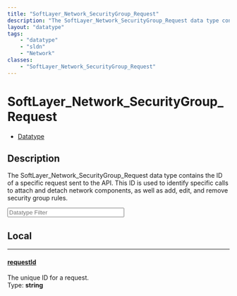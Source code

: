 ```yaml
---
title: "SoftLayer_Network_SecurityGroup_Request"
description: "The SoftLayer_Network_SecurityGroup_Request data type contains the ID of a specific request sent to the API. This ID is... "
layout: "datatype"
tags:
    - "datatype"
    - "sldn"
    - "Network"
classes:
    - "SoftLayer_Network_SecurityGroup_Request"
---
```


# SoftLayer_Network_SecurityGroup_Request
<div id='service-datatype'>
    <ul id='sldn-reference-tabs'>
        <li id='datatype'> <a href='/reference/datatypes/SoftLayer_Network_SecurityGroup_Request' >Datatype</a></li>
    </ul>
</div>

## Description 
The SoftLayer_Network_SecurityGroup_Request data type contains the ID of a specific request sent to the API. This ID is used to identify specific calls to attach and detach network components, as well as add, edit, and remove security group rules. 





<!-- Filer BEGIN -->
<div class="view-filters">
        <div class="clearfix">
            <div class="search-input-box">
                <input placeholder="Datatype Filter" onkeyup="titleSearch(inputId='prop-input', divId='properties', elementClass='prop-row')" 
                    type="text" id="prop-input" value="" size="30" maxlength="128" class="form-text">
            </div>
        </div>
</div>
<!-- Filer END -->

<div id="properties" class="content">
<div id="localProperties" class="prop-content" >

## Local
<div class="prop-row">

-----
[requestId]: #requestid
#### [requestId]
The unique ID for a request.  
<span class="type-label">Type: </span>**string**


</div>
</div>
<!-- LOCAL PROPERTY END -->

</div>


